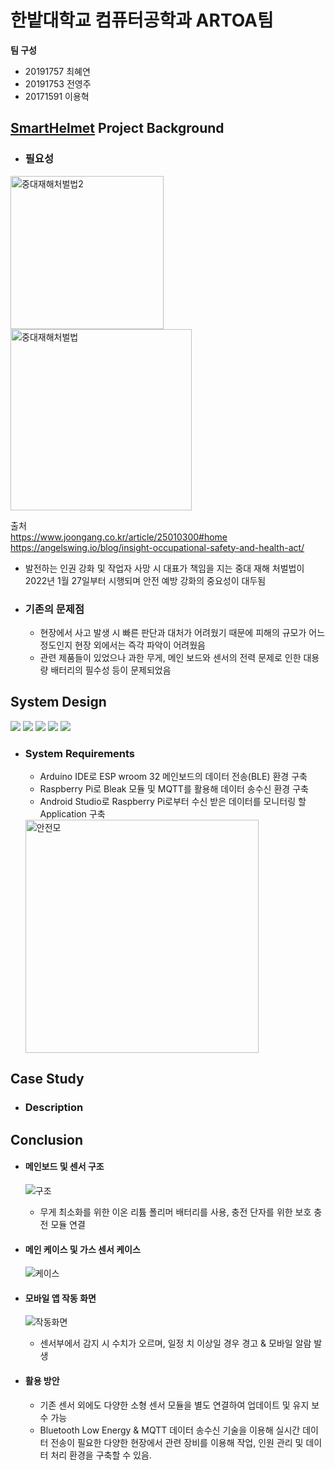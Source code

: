 # 한밭대학교 컴퓨터공학과 ARTOA팀

**팀 구성**
- 20191757 최혜연 
- 20191753 전영주
- 20171591 이용혁

## <u>SmartHelmet</u> Project Background
- ### 필요성
 <img width="245" alt="중대재해처벌법2" src="https://user-images.githubusercontent.com/96764364/205545794-c0730f80-c860-4e98-b06a-9bba336b460f.png"> <img width="290" alt="중대재해처벌법" src="https://user-images.githubusercontent.com/96764364/205548362-2ff68bba-8322-440f-9ed2-d8e97c302dec.png">
 
 출처 <br/>https://www.joongang.co.kr/article/25010300#home <br/>https://angelswing.io/blog/insight-occupational-safety-and-health-act/

  - 발전하는 인권 강화 및 작업자 사망 시 대표가 책임을 지는 중대 재해 처벌법이 2022년 1월 27일부터 시행되며 안전 예방 강화의 중요성이 대두됨
- ### 기존의 문제점
  - 현장에서 사고 발생 시 빠른 판단과 대처가 어려웠기 때문에 피해의 규모가 어느 정도인지 현장 외에서는 즉각 파악이 어려웠음
  - 관련 제품들이 있었으나 과한 무게, 메인 보드와 센서의 전력 문제로 인한 대용량 배터리의 필수성 등이 문제되었음
  
## System Design
<img src="https://img.shields.io/badge/Arduino-00979D?style=flat-square&logo=arduino&logoColor=white"/> <img src="https://img.shields.io/badge/Raspberry Pi-A22846?style=flat-square&logo=raspberrypi&logoColor=black"/>  <img src="https://img.shields.io/badge/Android Studio-3DDC84?style=flat-square&logo=android&logoColor=black"/>   <img src="https://img.shields.io/badge/BLE-0082FC?style=flat-square&logo=bluetooth&logoColor=black"/>   <img src="https://img.shields.io/badge/MQTT-660066?style=flat-square&logo=mqtt&logoColor=white"/>

- ### System Requirements
  - Arduino IDE로 ESP wroom 32 메인보드의 데이터 전송(BLE) 환경 구축
  - Raspberry Pi로 Bleak 모듈 및 MQTT를 활용해 데이터 송수신 환경 구축
  - Android Studio로 Raspberry Pi로부터 수신 받은 데이터를 모니터링 할 Application 구축
  
  
  <img width="373" alt="안전모" src="https://user-images.githubusercontent.com/96764364/205545231-fa3c192d-b644-407f-8be1-7bc86ff3c058.png">


## Case Study
  - ### Description
  
  
## Conclusion
  - #### 메인보드 및 센서 구조
      ![구조](https://user-images.githubusercontent.com/96764364/205832424-a36b0513-75ce-422b-b32b-310f44d2abde.jpg)
      
      - 무게 최소화를 위한 이온 리튬 폴리머 배터리를 사용, 충전 단자를 위한 보호 충전 모듈 연결
      
  - #### 메인 케이스 및 가스 센서 케이스
      ![케이스](https://user-images.githubusercontent.com/96764364/205832392-c8936c7d-c57c-4ed5-a551-2df5a82ad107.jpg)
  - #### 모바일 앱 작동 화면
      ![작동화면](https://user-images.githubusercontent.com/96764364/205832442-ff7c6295-78b8-4d15-be5f-65cd7bac59bc.jpg)
      
      - 센서부에서 감지 시 수치가 오르며, 일정 치 이상일 경우 경고 & 모바일 알람 발생
      
  - #### 활용 방안
      - 기존 센서 외에도 다양한 소형 센서 모듈을 별도 연결하여 업데이트 및 유지 보수 가능
      - Bluetooth Low Energy & MQTT 데이터 송수신 기술을 이용해 실시간 데이터 전송이 필요한 다양한 현장에서 관련 장비를 이용해 작업, 인원 관리 및 데이터 처리 환경을 구축할 수 있음.
